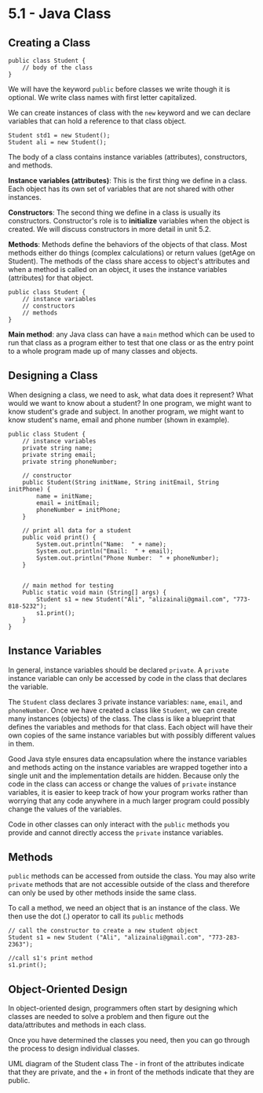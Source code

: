 # 5.1 - Java Class

## Creating a Class
```
public class Student {
	// body of the class
}
```

We will have the keyword `public` before classes we write though it is optional. 
We write class names with first letter capitalized.

We can create instances of class with the `new` keyword and we can declare variables that can hold a reference to that class object. 

```
Student std1 = new Student();
Student ali = new Student();
```
The body of a class contains instance variables (attributes), constructors, and methods.

**Instance variables (attributes)**: This is the first thing we define in a class. Each object has its own set of variables that are not shared with other instances.
<br>

**Constructors**: The second thing we define in a class is usually its constructors. Constructor's role is to **initialize** variables when the object is created. We will discuss constructors in more detail in unit 5.2.
<br>

**Methods**: Methods define the behaviors of the objects of that class. Most methods either do things (complex calculations) or return values (getAge on Student). The methods of the class share access to object's attributes and when a method is called on an object, it uses the instance variables (attributes) for that object.

```
public class Student {
	// instance variables 
	// constructors
	// methods
}
```

**Main method**: any Java class can have a `main` method which can be used to run that class as a program either to test that one class or as the entry point to a whole program made up of many classes and objects.


## Designing a Class
When designing a class, we need to ask, what data does it represent? What would we want to know about a student? In one program, we might want to know student's grade and subject. In another program, we might want to know student's name, email and phone number (shown in example).

```
public class Student {
	// instance variables 
	private string name;
	private string email;
	private string phoneNumber;
	
	// constructor
	public Student(String initName, String initEmail, String initPhone) {
		name = initName;
		email = initEmail;
		phoneNumber = initPhone;
	}
	
	// print all data for a student 
	public void print() {
		System.out.println("Name:  " + name);
		System.out.println("Email:  " + email);
		System.out.println("Phone Number:  " + phoneNumber);
	}
	
	
	// main method for testing
	Public static void main (String[] args) {
		Student s1 = new Student("Ali", "alizainali@gmail.com", "773-818-5232");
		s1.print();
	}
}
```

## Instance Variables
In general, instance variables should be declared `private`. A `private` instance variable can only be accessed by code in the class that declares the variable.

The `Student` class declares 3 private instance variables: `name`, `email`, and `phoneNumber`. Once we have created a class like `Student`, we can create many instances (objects) of the class. The class is like a blueprint that defines the variables and methods for that class. Each object will have their own copies of the same instance variables but with possibly different values in them.

<Insert picture from draw.io>

Good Java style ensures data encapsulation where the instance variables and methods acting on the instance variables are wrapped together into a single unit and the implementation details are hidden. Because only the code in the class can access or change the values of `private` instance variables, it is easier to keep track of how your program works rather than worrying that any code anywhere in a much larger program could possibly change the values of the variables.

Code in other classes can only interact with the `public` methods you provide and cannot directly access the `private` instance variables.

## Methods
`public` methods can be accessed from outside the class. You may also write `private` methods that are not accessible outside of the class and therefore can only be used by other methods inside the same class.

To call a method, we need an object that is an instance of the class. We then use the dot (.) operator to call its `public` methods

```
// call the constructor to create a new student object
Student s1 = new Student ("Ali", "alizainali@gmail.com", "773-283-2363");

//call s1's print method
s1.print();
```

## Object-Oriented Design
In object-oriented design, programmers often start by designing which classes are needed to solve a problem and then figure out the data/attributes and methods in each class. 

Once you have determined the classes you need, then you can go through the process to design individual classes. 

<Insert uml diagram of Student class>
UML diagram of the Student class 
The - in front of the attributes indicate that they are private, and the + in front of the methods indicate that they are public.
